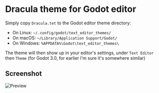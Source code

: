 # Dracula theme for Godot editor

Simply copy `Dracula.tet` to the Godot editor theme directory:

- On Linux: `~/.config/godot/text_editor_themes/`
- On macOS: `~/Library/Application Support/Godot/`
- On Windows: `%APPDATA%\Godot\text_editor_themes\`

The theme will then show up in your editor's settings, under `Text Editor` then `Theme` (for Godot 3.0, for earlier I'm sure it's somewhere similar)

## Screenshot

![Preview](https://i.imgur.com/r8RXVEy.png)
